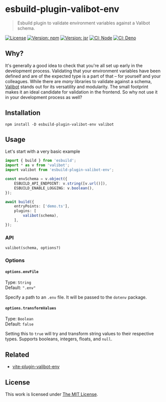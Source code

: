 # esbuild-plugin-valibot-env

> Esbuild plugin to validate environment variables against a Valibot schema.

[![License](https://img.shields.io/github/license/idleberg/esbuild-plugin-valibot-env?color=blue&style=for-the-badge)](https://github.com/idleberg/esbuild-plugin-valibot-env/blob/main/LICENSE)
[![Version: npm](https://img.shields.io/npm/v/esbuild-plugin-valibot-env?style=for-the-badge)](https://www.npmjs.org/package/esbuild-plugin-valibot-env)
[![Version: jsr](https://img.shields.io/jsr/v/@idleberg/esbuild-plugin-valibot-env?style=for-the-badge)](https://jsr.io/@idleberg/esbuild-plugin-valibot-env)
[![CI: Node](https://img.shields.io/github/actions/workflow/status/idleberg/esbuild-plugin-valibot-env/node.yml?logo=nodedotjs&logoColor=white&style=for-the-badge)](https://github.com/idleberg/esbuild-plugin-valibot-env/actions)
[![CI: Deno](https://img.shields.io/github/actions/workflow/status/idleberg/esbuild-plugin-valibot-env/deno.yml?logo=deno&logoColor=white&style=for-the-badge)](https://github.com/idleberg/esbuild-plugin-valibot-env/actions)

## Why?

It's generally a good idea to check that you're all set up early in the development process. Validating that your environment variables have been defined and are of the expected type is a part of that – for yourself and your colleagues. While there are _many_ libraries to validate against a schema, [Valibot](https://valibot.dev/) stands out for its versatility and modularity. The small footprint makes it an ideal candidate for validation in the frontend. So why not use it in your development process as well?

## Installation

`npm install -D esbuild-plugin-valibot-env valibot`

## Usage

Let's start with a very basic example

```ts
import { build } from 'esbuild';
import * as v from 'valibot';
import valibot from 'esbuild-plugin-valibot-env';

const envSchema = v.object({
	ESBUILD_API_ENDPOINT: v.string([v.url()]),
	ESBUILD_ENABLE_LOGGING: v.boolean(),
});

await build({
	entryPoints: ['demo.ts'],
	plugins: [
		valibot(schema),
	],
});
```

### API

`valibot(schema, options?)`

### Options

#### `options.envFile`

Type: `String`  
Default: `".env"`  

Specify a path to an `.env` file. It will be passed to the `dotenv` package.

#### `options.transformValues`

Type: `Boolean`  
Default: `false`  

Setting this to `true` will try and transform string values to their respective types. Supports booleans, integers, floats, and `null`.

## Related

- [vite-plugin-valibot-env](https://github.com/idleberg/vite-plugin-valibot-env)

## License

This work is licensed under [The MIT License](LICENSE).
